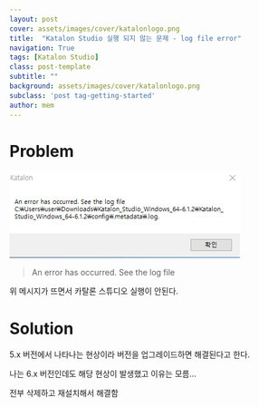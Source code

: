 ```yaml
---
layout: post
cover: assets/images/cover/katalonlogo.png 
title:  "Katalon Studio 실행 되지 않는 문제 - log file error"
navigation: True
tags: [Katalon Studio]
class: post-template
subtitle: ""
background: assets/images/cover/katalonlogo.png 
subclass: 'post tag-getting-started'
author: mem
---
```


# Problem

![log error](/assets/images/post/katalon_log_error.png)

> An error has occurred. See the log file

위 메시지가 뜨면서 카탈론 스튜디오 실행이 안된다.

# Solution

5.x 버전에서 나타나는 현상이라 버전을 업그레이드하면 해결된다고 한다.

나는 6.x 버전인데도 해당 현상이 발생했고 이유는 모름...

전부 삭제하고 재설치해서 해결함